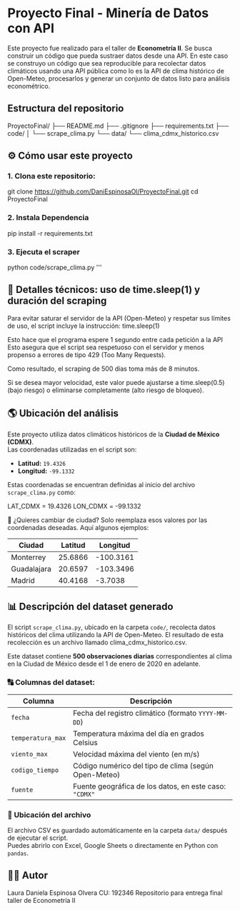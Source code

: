 # Proyecto Final - Minería de Datos con API

Este proyecto fue realizado para el taller de **Econometría II**. Se busca construir un código que pueda sustraer datos desde una API. En este caso se construyo un código que sea reproducible para recolectar datos climáticos usando una API pública como lo es la API de clima histórico de Open-Meteo, procesarlos y generar un conjunto de datos listo para análisis econométrico.


## Estructura del repositorio

ProyectoFinal/
├── README.md
├── .gitignore
├── requirements.txt
├── code/
│ └── scrape_clima.py
└── data/
   └── clima_cdmx_historico.csv

## ⚙️ Cómo usar este proyecto 


### 1. Clona este repositorio:

git clone https://github.com/DaniEspinosaOl/ProyectoFinal.git
cd ProyectoFinal

### 2. Instala Dependencia

pip install -r requirements.txt

### 3. Ejecuta el scraper

python code/scrape_clima.py
'''

## 🧠 Detalles técnicos: uso de time.sleep(1) y duración del scraping
Para evitar saturar el servidor de la API (Open-Meteo) y respetar sus límites de uso, el script incluye la instrucción: time.sleep(1)

Esto hace que el programa espere 1 segundo entre cada petición a la API
Esto asegura que el script sea respetuoso con el servidor y menos propenso a errores de tipo 429 (Too Many Requests).

Como resultado, el scraping de 500 días toma más de 8 minutos.

Si se desea mayor velocidad, este valor puede ajustarse a time.sleep(0.5) (bajo riesgo) o eliminarse completamente (alto riesgo de bloqueo).

## 🌎 Ubicación del análisis

Este proyecto utiliza datos climáticos históricos de la **Ciudad de México (CDMX)**.  
Las coordenadas utilizadas en el script son:

- **Latitud:** `19.4326`
- **Longitud:** `-99.1332`

Estas coordenadas se encuentran definidas al inicio del archivo `scrape_clima.py` como:

LAT_CDMX = 19.4326
LON_CDMX = -99.1332 

🔁 ¿Quieres cambiar de ciudad?
Solo reemplaza esos valores por las coordenadas deseadas. Aquí algunos ejemplos:

| Ciudad      | Latitud | Longitud  |
| ----------- | ------- | --------- |
| Monterrey   | 25.6866 | -100.3161 |
| Guadalajara | 20.6597 | -103.3496 |
| Madrid      | 40.4168 | -3.7038   |


## 📊 Descripción del dataset generado

El script `scrape_clima.py`, ubicado en la carpeta `code/`, recolecta datos históricos del clima utilizando la API de Open-Meteo. El resultado de esta recolección es un archivo llamado clima_cdmx_historico.csv. 

Este dataset contiene **500 observaciones diarias** correspondientes al clima en la Ciudad de México desde el 1 de enero de 2020 en adelante.

### 🔠 Columnas del dataset:

| Columna           | Descripción                                               |
|-------------------|-----------------------------------------------------------|
| `fecha`           | Fecha del registro climático (formato `YYYY-MM-DD`)       |
| `temperatura_max` | Temperatura máxima del día en grados Celsius              |
| `viento_max`      | Velocidad máxima del viento (en m/s)                      |
| `codigo_tiempo`   | Código numérico del tipo de clima (según Open-Meteo)      |
| `fuente`          | Fuente geográfica de los datos, en este caso: `"CDMX"`    |

### 📁 Ubicación del archivo

El archivo CSV es guardado automáticamente en la carpeta `data/` después de ejecutar el script.  
Puedes abrirlo con Excel, Google Sheets o directamente en Python con `pandas`.

## 👩‍💻 Autor
Laura Daniela Espinosa Olvera
CU: 192346
Repositorio para entrega final taller de Econometría II